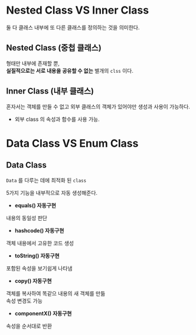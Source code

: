 # Nested Class VS Inner Class
둘 다 클래스 내부에 또 다른 클래스를 정의하는 것을 의미한다.

## Nested Class (중첩 클래스)
형태만 내부에 존재할 뿐,   
<b>실질적으로는 서로 내용을 공유할 수 없는</b> 별개의 ```clss``` 이다.

## Inner Class (내부 클래스)
혼자서는 객체를 만들 수 없고 외부 클래스의 객체가 있어야만 생성과 사용이 가능하다.

- 외부 class 의 속성과 함수를 사용 가능.


# Data Class VS Enum Class

## Data Class
```Data``` 를 다루는 데에 최적화 된 ```class```

5가지 기능을 내부적으로 자동 생성해준다.

- <b>equals() 자동구현</b>

내용의 동일성 판단

- <b>hashcode() 자동구현</b>

객체 내용에서 고유한 코드 생성

- <b>toString() 자동구현</b>

포함된 속성을 보기쉽게 나타냄

- <b>copy() 자동구현</b>

객체를 복사하여 똑같으 내용의 새 객체를 만듦   
속성 변경도 가능

- <b>componentX() 자동구현</b>

속성을 순서대로 반환


